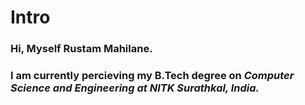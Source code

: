# Intro
### Hi, Myself **Rustam Mahilane**.
### I am currently percieving my B.Tech degree on *Computer Science and Engineering at NITK Surathkal, India.*
